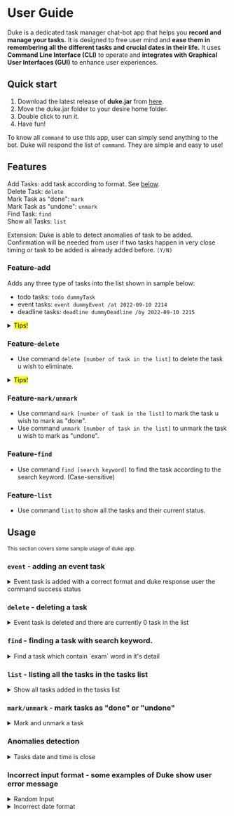 # User Guide

Duke is a dedicated task manager chat-bot app that helps you **record and manage your tasks.** It is designed to free user mind and **ease them in remembering all the different tasks and crucial dates in their life.** It uses **Command Line Interface (CLI)** to operate and **integrates with Graphical User Interfaces (GUI)** to enhance user experiences.

## Quick start

1. Download the latest release of **duke.jar** from [here](https://github.com/eesung00/ip/releases).
2. Move the duke.jar folder to your desire home folder.
3. Double click to run it.
4. Have fun!

To know all `command` to use this app, user can simply send anything to the bot. Duke will respond the list of `command`. They are simple and easy to use!

## Features

Add Tasks: add task according to format. See [below](#feature-add).<br/>
Delete Task: `delete`<br/>
Mark Task as "done": `mark`<br/>
Mark Task as "undone": `unmark`<br/>
Find Task: `find`<br/>
Show all Tasks: `list`<br/>

Extension: Duke is able to detect anomalies of task to be added. Confirmation will be needed from user if two tasks happen in very close timing or task to be added is already added before. `(Y/N)`

### Feature-add

Adds any three type of tasks into the list shown in sample below:

- todo tasks: `todo dummyTask`
- event tasks: `event dummyEvent /at 2022-09-10 2214`
- deadline tasks: `deadline dummyDeadline /by 2022-09-10 2215`

<details><summary><mark>Tips!</mark></summary>
Please follow the format shown above! Every first word in the input line is a command. (Case sensitve)
The second section of the input line is the tasks detail.
The third section after /at and /by is the date and time of the task. Please follow the format.(YYYY-MM-DD HHmm)
</details>

### Feature-`delete`

* Use command `delete [number of task in the list]` to delete the task u wish to eliminate.

<details><summary><mark>Tips!</mark></summary>
Use list command to show the current tasks list you have if you are not sure what is your tasks' number.
</details>

### Feature-`mark/unmark`

* Use command `mark [number of task in the list]` to mark the task u wish to mark as "done".
* Use command `unmark [number of task in the list]` to unmark the task u wish to mark as "undone".

### Feature-`find`

* Use command `find [search keyword]` to find the task according to the search keyword. (Case-sensitive)

### Feature-`list`

* Use command `list` to show all the tasks and their current status.


## Usage

<sub>This section covers some sample usage of duke app.</sub>

### `event` - adding an event task

<details><summary>Event task is added with a correct format and duke response user the command success status</summary>

* Example of usage:
    - `event go for final exam /at 2022-11-04 1000`

* Expected outcome:
    -  ```
         ~~~~~-----DUKE-----~~~~~
         New task is registered as you wish, you can come back to check if you wish!:
         [E][ ] go for final exam (at: Nov 04 2022 10:00)
         Now you have 1 tasks in your list.
         ```
* Description: There is currently 1 task in user's list and the adding command performed successfully.
</details>

### `delete` - deleting a task

<details><summary>Event task is deleted and there are currently 0 task in the list</summary>

* Example of usage:
    - `delete 1`

* Expected outcome:
    -  ```
       ~~~~~-----DUKE-----~~~~~
       Ching Ching Poof~~ This task is removed:
       [E][ ] go for final exam (at: Nov 04 2022 10:00)
       Now you have 0 tasks on your list.
       ```
* Description: There is currently 0 task in user's list and the deleting command performed successfully.
</details>

### `find` - finding a task with search keyword.

<details><summary>Find a task which contain `exam` word in it's detail</summary>

* Example of usage:
    - `find exam`

* Expected outcome:
    -  ```
       ~~~~~-----DUKE-----~~~~~
       Here you go! your matching tasks in your list
       [T][ ] exam preparation
       [E][ ] exam at Utown (at: Nov 12 2022 19:00)
       ```
* Description: There is currently 2 tasks in user's list with "exam" detail.
</details>

### `list` - listing all the tasks in the tasks list

<details><summary>Show all tasks added in the tasks list</summary>

* Example of usage:
    - `list`

* Expected outcome:
    -  ```
       ~~~~~-----DUKE-----~~~~~
       Weeeee, your current list is as follow:
       1. [E][ ] dummyEvent (at: Sep 11 2011 11:30)
       2. [D][ ] dummyDeadline (by: Jan 28 2011 09:00)
       3. [T][ ] dummyTodo
       4. [T][ ] exam preparation
       5. [E][ ] exam at Utown (at: Nov 12 2022 19:00)
       ```
* Description: There are currently 6 tasks in user's list and all of them are undone.
</details>

### `mark/unmark` - mark tasks as "done" or "undone"

<details><summary>Mark and unmark a task</summary>

* Example of usage:
    - `mark 1`
    - `unmark 1`

* Expected outcome:
    -  ```
       ~~~~~-----DUKE-----~~~~~
       Nice! this task is marked as done. Good Job!
       [E][X] dummyEvent (at: Sep 11 2011 11:30)
       ```
    - ```
      ~~~~~-----DUKE-----~~~~~
      This task is marked as not done. Keep it up!
      [E][ ] dummyEvent (at: Sep 11 2011 11:30)
      ```
* Description: The event task is mark as "done" and unmark as "undone" respectively
</details>

### Anomalies detection

<details><summary>Tasks date and time is close</summary>

* Example of error input 1:
    - `event attend party /at 2011-09-11 1300`

* Expected outcome:
    - ```
    ~~~~~-----DUKE-----~~~~~
    Hey, these two tasks timing are quite close, are you sure to proceed? (Y/N)
    New Task: [E][ ] attend party (at: Sep 11 2011 13:00)
    Existing Task: [E][ ] dummyEvent (at: Sep 11 2011 11:30)
    ```
* Description: This happens because there is another event task in the task list occur at close timing. Please respond `Y` to proceed adding task or `N` to cancel the previous add task command.
</details>

### Incorrect input format - some examples of Duke show user error message

<details><summary>Random Input</summary>

* Example of error input 1:
    - `hi`

* Expected outcome:
    - ```
    ~~~~~-----DUKE-----~~~~~
    Based on my understanding, your command didn't follow the format
    todo              : todo [task description]
    deadline          : deadline [task description] /by [YYYY-MM-DD HHmm]
    event             : event [task description] /at [YYYY-MM-DD HHmm]
    single command    : | bye | list |
    mark/unmark/delete: [command] [number of task in list you wish to modify]
    find              : find [search keyword]
    ```
* Description: Duke will not understand any random input. It will show the available input if it does not recognise the input.
</details>

<details><summary>Incorrect date format</summary>

* Example of error input 1:
    - `deadline some deadline /by 09-01-2022 0900`

* Expected outcome:
    - ```
    ~~~~~-----DUKE-----~~~~~
    Date and time format should be [YYYY-MM-DD HHmm]!
    (eg. 2022-08-21 1300)
    ```
* Description: Duke will show the correct date format that user should use while interacting with the app.
</details>
